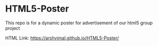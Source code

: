 # HTML5-Poster
 This repo is for a dynamic poster for advertisement of our html5 group project
 
HTML Link: https://arshvimal.github.io/HTML5-Poster/
